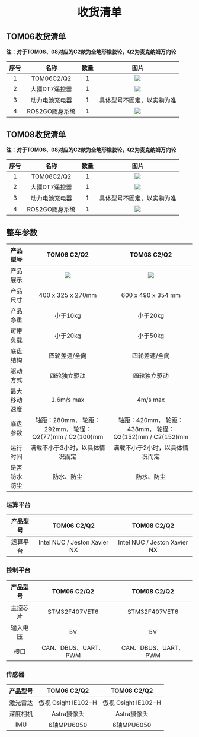 <p style="font-size:30px ; font-weight:bolder; text-align:center">收货清单</p>

## TOM06收货清单

**注：对于TOM06、08对应的C2款为全地形橡胶轮，Q2为麦克纳姆万向轮**

|序号|名称|数量|图片|
|:--:|:--:|:--:|:--:|
|1| TOM06C2/Q2 | 1 | ![](https://gd1.alicdn.com/imgextra/i1/3428759044/O1CN01V8HWhZ2GgCjzuJ4so_!!3428759044.jpg) | 
|2| 大疆DT7遥控器 | 1 | ![](https://asset1.djicdn.com/uploads/product_photo/image/952/7.jpg) |     
|3| 动力电池充电器 | 1 | 具体型号不固定，以实物为准 |
|4| ROS2GO随身系统 | 1 | ![](https://static.tianbot.com/product/20221215/895f7d17552d3f037af36e155ee80aeb.png) |     

## TOM08收货清单

**注：对于TOM06、08对应的C2款为全地形橡胶轮，Q2为麦克纳姆万向轮**

|序号|名称|数量|图片|
|:--:|:--:|:--:|:--:|
|1| TOM08C2/Q2 | 1 | ![](https://static.tianbot.com/product/20220225/893cc85a16f8b75cbe755f3b13f54d68.png)| 
|2| 大疆DT7遥控器 | 1 | ![](https://asset1.djicdn.com/uploads/product_photo/image/952/7.jpg) |     
|3| 动力电池充电器 | 1 | 具体型号不固定，以实物为准 |
|4| ROS2GO随身系统 | 1 | ![](https://static.tianbot.com/product/20221215/895f7d17552d3f037af36e155ee80aeb.png) |  

## 整车参数

|产品型号|TOM06 C2/Q2|TOM08 C2/Q2|
|:--:|:--:|:--:|
|产品展示|![](https://gd1.alicdn.com/imgextra/i1/3428759044/O1CN01V8HWhZ2GgCjzuJ4so_!!3428759044.jpg)|![](https://gd2.alicdn.com/imgextra/i2/3428759044/O1CN013bA3By2GgCjw9yRZw_!!3428759044.jpg) |
|产品尺寸| 400 x 325 x 270mm |600 x 490 x 354 mm|
|产品净重| 小于10kg |小于20kg|
|可带负载| 小于20kg | 小于50kg |
|底盘结构| 四轮差速/全向 |四轮差速/全向|
|驱动方式| 四轮独立驱动 |四轮独立驱动|
|最大移动速度|  1.6m/s max | 4m/s max |
|底盘参数|  轴距：280mm， 轮距：292mm， 轮径：Q2(77)mm / C2(100)mm | 轴距：420mm， 轮距：438mm， 轮径：Q2(152)mm / C2(152)mm |
|运行时间|  满载不小于3小时，以具体情况而定 |满载不小于2小时，以具体情况而定 |
|是否防水防尘|  防水、防尘 | 防水、防尘 | 

### 运算平台
|产品型号|TOM06 C2/Q2|TOM08 C2/Q2|
|:--:|:--:|:--:|
|运算平台|  Intel NUC / Jeston Xavier NX | Intel NUC / Jeston Xavier NX |

### 控制平台
|产品型号|TOM06 C2/Q2|TOM08 C2/Q2|
|:--:|:--:|:--:|
|主控芯片|  STM32F407VET6 |STM32F407VET6|
|输入电压|  5V |5V |
|接口|  CAN、DBUS、UART、PWM | CAN、DBUS、UART、PWM|

### 传感器
|产品型号|TOM06 C2/Q2|TOM08 C2/Q2|
|:--:|:--:|:--:|
|激光雷达|  傲视 Osight IE102-H | 傲视 Osight IE102-H |
|深度相机|  Astra摄像头 | Astra摄像头 |
|IMU|  6轴MPU6050 | 6轴MPU6050 | 